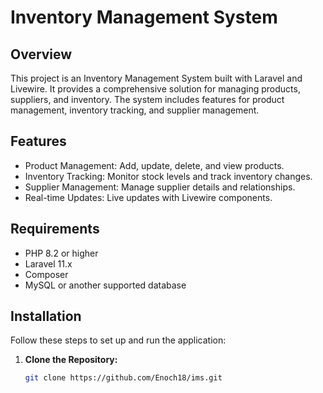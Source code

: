 # Inventory Management System

## Overview

This project is an Inventory Management System built with Laravel and Livewire. It provides a comprehensive solution for managing products, suppliers, and inventory. The system includes features for product management, inventory tracking, and supplier management.

## Features

- Product Management: Add, update, delete, and view products.
- Inventory Tracking: Monitor stock levels and track inventory changes.
- Supplier Management: Manage supplier details and relationships.
- Real-time Updates: Live updates with Livewire components.

## Requirements

- PHP 8.2 or higher
- Laravel 11.x
- Composer
- MySQL or another supported database

## Installation

Follow these steps to set up and run the application:

1. **Clone the Repository:**

   ```bash
   git clone https://github.com/Enoch18/ims.git